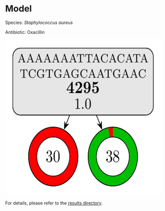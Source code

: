 
# Model

Species: *Staphylococcus aureus*

Antibiotic: Oxacillin

<a href="./model.pdf"><img src="./model.png" width=500 height=500 /></a>

For details, please refer to the [results directory](../../../../../results/cart_b/staphylococcus%20aureus/oxacillin/repeat_7/).

